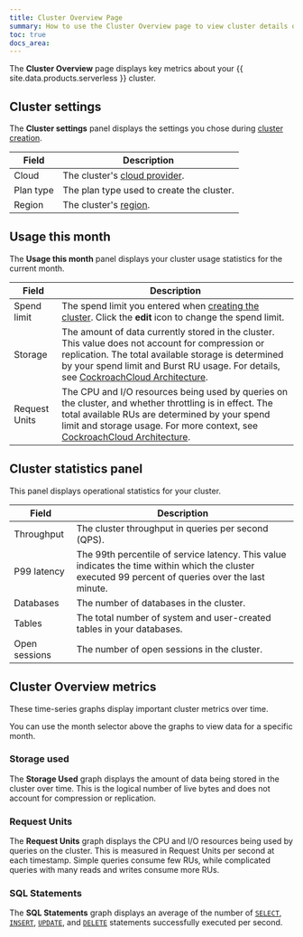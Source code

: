 ```yaml
---
title: Cluster Overview Page
summary: How to use the Cluster Overview page to view cluster details on {{ site.data.products.serverless }}.
toc: true
docs_area: 
---
```


The **Cluster Overview** page displays key metrics about your {{ site.data.products.serverless }} cluster.

## Cluster settings

The **Cluster settings** panel displays the settings you chose during [cluster creation](create-a-serverless-cluster.html).

| Field     | Description                                                                                             |
|-----------|---------------------------------------------------------------------------------------------------------|
| Cloud     | The cluster's [cloud provider](create-a-serverless-cluster.html#step-2-select-a-cloud-provider-region). |
| Plan type | The plan type used to create the cluster.                                                               |
| Region    | The cluster's [region](create-a-serverless-cluster.html#step-2-select-a-cloud-provider-region).         |

## Usage this month

The **Usage this month** panel displays your cluster usage statistics for the current month.

| Field         | Description                                                                                                                                                                                                                                                                      |
|---------------|----------------------------------------------------------------------------------------------------------------------------------------------------------------------------------------------------------------------------------------------------------------------------------|
| Spend limit   | The spend limit you entered when [creating the cluster](create-a-serverless-cluster.html#step-3-enter-a-spend-limit). Click the **edit** icon to change the spend limit.                                                                                                         |
| Storage       | The amount of data currently stored in the cluster. This value does not account for compression or replication. The total available storage is determined by your spend limit and Burst RU usage. For details, see [CockroachCloud Architecture](architecture.html#performance). |
| Request Units | The CPU and I/O resources being used by queries on the cluster, and whether throttling is in effect. The total available RUs are determined by your spend limit and storage usage. For more context, see [CockroachCloud Architecture](architecture.html#concepts).              |

## Cluster statistics panel

This panel displays operational statistics for your cluster.

| Field               | Description                                                                                                                                         |
|---------------------|-----------------------------------------------------------------------------------------------------------------------------------------------------|
| Throughput          | The cluster throughput in queries per second (QPS).                                                                                                 |
| P99 latency         | The 99th percentile of service latency. This value indicates the time within which the cluster executed 99 percent of queries over the last minute. |
| Databases           | The number of databases in the cluster.                                                                                                             |
| Tables              | The total number of system and user-created tables in your databases.                                                                               |
| Open sessions       | The number of open sessions in the cluster.                                                                                                         |

## Cluster Overview metrics

These time-series graphs display important cluster metrics over time.

You can use the month selector above the graphs to view data for a specific month.

### Storage used

The **Storage Used** graph displays the amount of data being stored in the cluster over time. This is the logical number of live bytes and does not account for compression or replication.

### Request Units

The **Request Units** graph displays the CPU and I/O resources being used by queries on the cluster. This is measured in Request Units per second at each timestamp. Simple queries consume few RUs, while complicated queries with many reads and writes consume more RUs.

### SQL Statements

The **SQL Statements** graph displays an average of the number of [`SELECT`](../{{site.versions["stable"]}}/select-clause.html), [`INSERT`](../{{site.versions["stable"]}}/insert.html), [`UPDATE`](../{{site.versions["stable"]}}/update.html), and [`DELETE`](../{{site.versions["stable"]}}/delete.html) statements successfully executed per second.